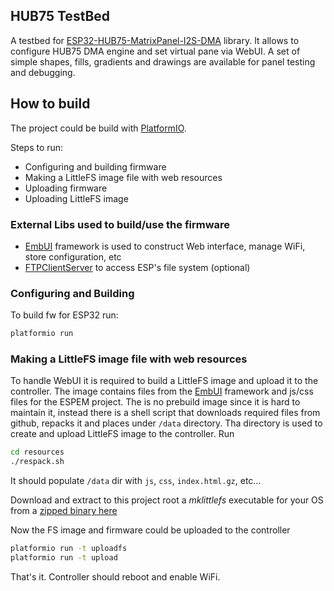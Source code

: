 ## HUB75 TestBed

A testbed for [ESP32-HUB75-MatrixPanel-I2S-DMA](https://github.com/mrfaptastic/ESP32-HUB75-MatrixPanel-I2S-DMA) library.
It allows to configure HUB75 DMA engine and set virtual pane via WebUI. A set of simple shapes, fills, gradients and drawings are available for panel testing and debugging.

## How to build

The project could be build with [PlatformIO](https://platformio.org/).

Steps to run:
 - Configuring and building firmware
 - Making a LittleFS image file with web resources
 - Uploading firmware
 - Uploading LittleFS image
 
### External Libs used to build/use the firmware
- [EmbUI](https://github.com/vortigont/EmbUI) framework is used to construct Web interface, manage WiFi, store configuration, etc
- [FTPClientServer](https://github.com/charno/FTPClientServer) to access ESP's file system (optional)


### Configuring and Building
To build fw for ESP32 run:
```sh
platformio run
```


### Making a LittleFS image file with web resources
To handle WebUI it is required to build a LittleFS image and upload it to the controller. The image contains files from the [EmbUI](https://github.com/vortigont/EmbUI) framework and js/css files for the ESPEM project. The is no prebuild image since it is hard to maintain it, instead there is a shell script that downloads required files from github, repacks it and places under `/data` directory. Tha directory is used to create and upload LittleFS image to the controller. Run
```sh
cd resources
./respack.sh
```
It should populate `/data` dir with `js`, `css`, `index.html.gz`, etc...

Download and extract to this project root a *mklittlefs* executable for your OS from a [zipped binary here](https://github.com/earlephilhower/mklittlefs/releases)

Now the FS image and firmware could be uploaded to the controller
```sh
platformio run -t uploadfs
platformio run -t upload
```

That's it. Controller should reboot and enable WiFi.
